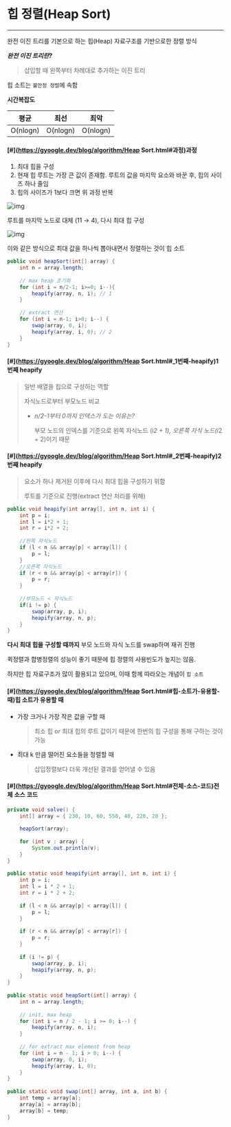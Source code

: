 # 힙 정렬(Heap Sort)

------



완전 이진 트리를 기본으로 하는 힙(Heap) 자료구조를 기반으로한 정렬 방식

***완전 이진 트리란?***

> 삽입할 때 왼쪽부터 차례대로 추가하는 이진 트리

힙 소트는 `불안정 정렬`에 속함

**시간복잡도**

|   평균   |   최선   |   최악   |
| :------: | :------: | :------: |
| O(nlogn) | O(nlogn) | O(nlogn) |

#### [#](https://gyoogle.dev/blog/algorithm/Heap Sort.html#과정)과정

1. 최대 힙을 구성
2. 현재 힙 루트는 가장 큰 값이 존재함. 루트의 값을 마지막 요소와 바꾼 후, 힙의 사이즈 하나 줄임
3. 힙의 사이즈가 1보다 크면 위 과정 반복

![img](https://t1.daumcdn.net/cfile/tistory/999896445AD4953023)

루트를 마지막 노드로 대체 (11 → 4), 다시 최대 힙 구성

![img](https://t1.daumcdn.net/cfile/tistory/99E1AD445AD4953015)

이와 같은 방식으로 최대 값을 하나씩 뽑아내면서 정렬하는 것이 힙 소트

```java
public void heapSort(int[] array) {
    int n = array.length;
    
    // max heap 초기화
    for (int i = n/2-1; i>=0; i--){
        heapify(array, n, i); // 1
    }
    
    // extract 연산
    for (int i = n-1; i>0; i--) {
        swap(array, 0, i); 
        heapify(array, i, 0); // 2
    }
}
```

#### [#](https://gyoogle.dev/blog/algorithm/Heap Sort.html#_1번째-heapify)1번째 heapify

> 일반 배열을 힙으로 구성하는 역할
>
> 자식노드로부터 부모노드 비교
>
> - *n/2-1부터 0까지 인덱스가 도는 이유는?*
>
>   부모 노드의 인덱스를 기준으로 왼쪽 자식노드 (i*2 + 1), 오른쪽 자식 노드(i*2 + 2)이기 때문

#### [#](https://gyoogle.dev/blog/algorithm/Heap Sort.html#_2번째-heapify)2번째 heapify

> 요소가 하나 제거된 이후에 다시 최대 힙을 구성하기 위함
>
> 루트를 기준으로 진행(extract 연산 처리를 위해)

```java
public void heapify(int array[], int n, int i) {
    int p = i;
    int l = i*2 + 1;
    int r = i*2 + 2;
    
    //왼쪽 자식노드
    if (l < n && array[p] < array[l]) {
        p = l;
    }
    //오른쪽 자식노드
    if (r < n && array[p] < array[r]) {
        p = r;
    }
    
    //부모노드 < 자식노드
    if(i != p) {
        swap(array, p, i);
        heapify(array, n, p);
    }
}
```

**다시 최대 힙을 구성할 때까지** 부모 노드와 자식 노드를 swap하며 재귀 진행

퀵정렬과 합병정렬의 성능이 좋기 때문에 힙 정렬의 사용빈도가 높지는 않음.

하지만 힙 자료구조가 많이 활용되고 있으며, 이때 함께 따라오는 개념이 `힙 소트`

#### [#](https://gyoogle.dev/blog/algorithm/Heap Sort.html#힙-소트가-유용할-때)힙 소트가 유용할 때

- 가장 크거나 가장 작은 값을 구할 때

  > 최소 힙 or 최대 힙의 루트 값이기 때문에 한번의 힙 구성을 통해 구하는 것이 가능

- 최대 k 만큼 떨어진 요소들을 정렬할 때

  > 삽입정렬보다 더욱 개선된 결과를 얻어낼 수 있음

#### [#](https://gyoogle.dev/blog/algorithm/Heap Sort.html#전체-소스-코드)전체 소스 코드

```java
private void solve() {
    int[] array = { 230, 10, 60, 550, 40, 220, 20 };
 
    heapSort(array);
 
    for (int v : array) {
        System.out.println(v);
    }
}
 
public static void heapify(int array[], int n, int i) {
    int p = i;
    int l = i * 2 + 1;
    int r = i * 2 + 2;
 
    if (l < n && array[p] < array[l]) {
        p = l;
    }
 
    if (r < n && array[p] < array[r]) {
        p = r;
    }
 
    if (i != p) {
        swap(array, p, i);
        heapify(array, n, p);
    }
}
 
public static void heapSort(int[] array) {
    int n = array.length;
 
    // init, max heap
    for (int i = n / 2 - 1; i >= 0; i--) {
        heapify(array, n, i);
    }
 
    // for extract max element from heap
    for (int i = n - 1; i > 0; i--) {
        swap(array, 0, i);
        heapify(array, i, 0);
    }
}
 
public static void swap(int[] array, int a, int b) {
    int temp = array[a];
    array[a] = array[b];
    array[b] = temp;
}
```